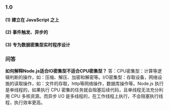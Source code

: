 ### 1.0

#### (1) 建立在 JavaScript 之上
#### (2) 事件触发、异步的
#### (3) **专为**数据密集型实时程序设计  

### 问答
**如何解释Node.js适合IO密集型不适合CPU密集型？**
答：CPU密集型：计算等逻辑判断的操作，如：压缩、解压、加密和解密等。I/O密集型：存取设备，网络设施的读取操作，如：文件的存取，http等网络操作，数据库操作等。Node.js 执行是单线程的，如果执行 CPU 密集的任务就会阻塞后续代码，且单线程无法充分利用 CPU 多核资源。而异步 I/O 是多线程的，在工作线程上执行，不会阻塞执行线程，执行效率更高。